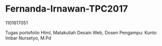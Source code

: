 # Fernanda-Irnawan-TPC2017
1101617051

Tugas portofolio Html, Matakuliah Desain Web, Dosen Pengampu: Kunto Imbar Nursetyo, M.Pd
